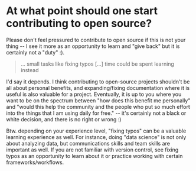 #  At what point should one start contributing to open source?

Please don't feel pressured to contribute to open source if this is not your thing -- I see it more as an opportunity to learn and "give back" but it is certainly not a "duty" :).

> ... small tasks like fixing typos [...] time could be spent learning instead

I'd say it depends. I think contributing to open-source projects shouldn't be all about personal benefits, and expanding/fixing documentation where it is useful is also valuable for a project. Eventually, it is up to you where you want to be on the spectrum between "how does this benefit me personally" and "would this help the community and the people who put so much effort into the things that I am using daily for free." -- it's certainly not a black or white decision, and there is no right or wrong :)

Btw. depending on your experience level, "fixing typos" can be a valuable learning experience as well. For instance, doing "data science" is not only about analyzing data, but communications skills and team skills are important as well. If you are not familiar with version control, see fixing typos as an opportunity to learn about it or practice working with certain frameworks/workflows.
